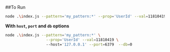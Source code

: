 ##To Run

```sh
node .\index.js --pattern='my_pattern:*' --prop='UserId' --val=11810419
```

**With `host`, `port` and `db` options**
```sh
node .\index.js --pattern='my_pattern:*' \
                  --prop='UserId' --val=11810419 \ 
                  --host='127.0.0.1' --port=6379  --db=0
```
